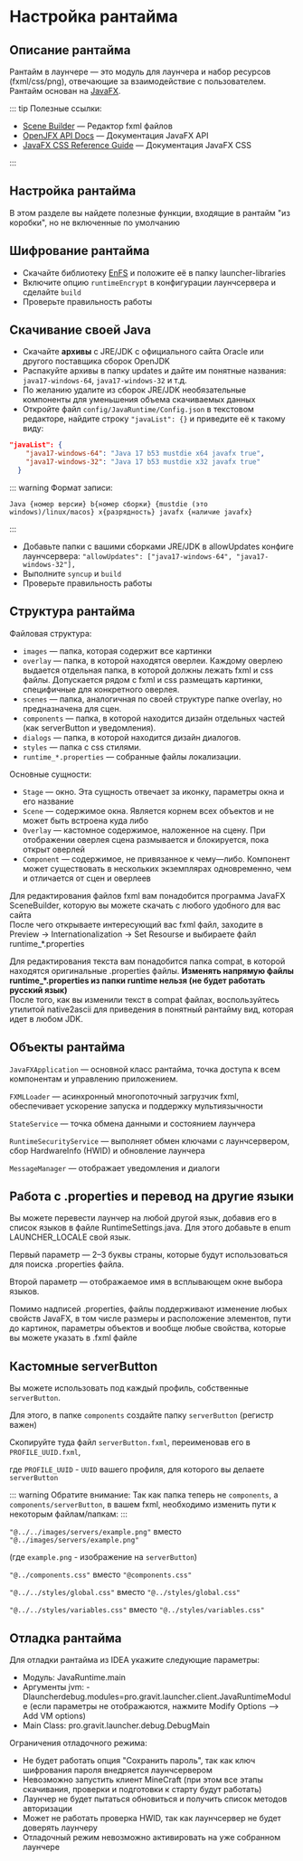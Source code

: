 # Настройка рантайма

## Описание рантайма

Рантайм в лаунчере — это модуль для лаунчера и набор ресурсов (fxml/css/png), отвечающие за взаимодействие с пользователем. Рантайм основан на  [JavaFX](https://openjfx.io/).

::: tip Полезные ссылки:

-   [Scene Builder](https://gluonhq.com/products/scene-builder/)  — Редактор fxml файлов
-   [OpenJFX API Docs](https://openjfx.io/javadoc/17/)  — Документация JavaFX API
-   [JavaFX CSS Reference Guide](https://openjfx.io/javadoc/17/javafx.graphics/javafx/scene/doc-files/cssref.html)  — Документация JavaFX CSS

:::

## Настройка рантайма

В этом разделе вы найдете полезные функции, входящие в рантайм "из коробки", но не включенные по умолчанию

## Шифрование рантайма

-   Скачайте библиотеку  [EnFS](https://mirror.gravit.pro/compat/EnFS-1.0.0.jar)  и положите её в папку launcher-libraries
-   Включите опцию ```runtimeEncrypt``` в конфигурации лаунчсервера и сделайте ```build```
-   Проверьте правильность работы

## Скачивание своей Java

-   Скачайте  **архивы**  с JRE/JDK с официального сайта Oracle или другого поставщика сборок OpenJDK
-   Распакуйте архивы в папку updates и дайте им понятные названия: ```java17-windows-64```, ```java17-windows-32``` и т.д.
-   По желанию удалите из сборок JRE/JDK необязательные компоненты для уменьшения объема скачиваемых данных
-   Откройте файл ```config/JavaRuntime/Config.json``` в текстовом редакторе, найдите строку ```"javaList": {}``` и приведите её к такому виду:

```json
"javaList": {
    "java17-windows-64": "Java 17 b53 mustdie x64 javafx true",
    "java17-windows-32": "Java 17 b53 mustdie x32 javafx true"
  }
```

::: warning Формат записи:
```
Java {номер версии} b{номер сборки} {mustdie (это windows)/linux/macos} x{разрядность} javafx {наличие javafx}
```
:::

-   Добавьте папки с вашими сборками JRE/JDK в allowUpdates конфиге лаунчсервера: ```"allowUpdates": ["java17-windows-64", "java17-windows-32"],```
-   Выполните ```syncup``` и ```build```
-   Проверьте правильность работы

## Структура рантайма

Файловая структура:

-   ```images``` — папка, которая содержит все картинки
-   ```overlay``` — папка, в которой находятся оверлеи. Каждому оверлею выдается отдельная папка, в которой должны лежать fxml и css файлы. Допускается рядом с fxml и css размещать картинки, специфичные для конкретного оверлея.
-   ```scenes``` — папка, аналогичная по своей структуре папке overlay, но предназначена для сцен.
-   ```components``` — папка, в которой находится дизайн отдельных частей (как serverButton и уведомления).
-   ```dialogs``` — папка, в которой находится дизайн диалогов.
-   ```styles``` — папка с css стилями.
-   ```runtime_*.properties``` — собранные файлы локализации.

Основные сущности:

-   ```Stage``` — окно. Эта сущность отвечает за иконку, параметры окна и его название
-   ```Scene``` — содержимое окна. Является корнем всех объектов и не может быть встроена куда либо
-   ```Overlay``` — кастомное содержимое, наложенное на сцену. При отображении оверлея сцена размывается и блокируется, пока открыт оверлей
-   ```Component``` — содержимое, не привязанное к чему—либо. Компонент может существовать в нескольких экземплярах одновременно, чем и отличается от сцен и оверлеев

Для редактирования файлов fxml вам понадобится программа JavaFX SceneBuilder, которую вы можете скачать с любого удобного для вас сайта  
После чего открываете интересующий вас fxml файл, заходите в Preview -> Internationalization -> Set Resourse и выбираете файл runtime_*.properties

Для редактирования текста вам понадобится папка compat, в которой находятся оригинальные .properties файлы.  **Изменять напрямую файлы runtime_*.properties из папки runtime нельзя (не будет работать русский язык)**  
После того, как вы изменили текст в compat файлах, воспользуйтесь утилитой native2ascii для приведения в понятный рантайму вид, которая идет в любом JDK.

## Объекты рантайма

```JavaFXApplication```  — основной класс рантайма, точка доступа к всем компонентам и управлению приложением.

```FXMLLoader```  — асинхронный многопоточный загрузчик fxml, обеспечивает ускорение запуска и поддержку мультиязычности

```StateService```  — точка обмена данными и состоянием лаунчера

```RuntimeSecurityService```  — выполняет обмен ключами с лаунчсервером, сбор HardwareInfo (HWID) и обновление лаунчера

```MessageManager```  — отображает уведомления и диалоги

## Работа с .properties и перевод на другие языки

Вы можете перевести лаунчер на любой другой язык, добавив его в список языков в файле RuntimeSettings.java. Для этого добавьте в enum LAUNCHER_LOCALE свой язык.

Первый параметр — 2–3 буквы страны, которые будут использоваться для поиска .properties файла.

Второй параметр — отображаемое имя в всплывающем окне выбора языков.

Помимо надписей .properties, файлы поддерживают изменение любых свойств JavaFX, в том числе размеры и расположение элементов, пути до картинок, параметры объектов и вообще любые свойства, которые вы можете указать в .fxml файле

## Кастомные serverButton
Вы можете использовать под каждый профиль, собственные ```serverButton```.

Для этого, в папке ```components``` создайте папку ```serverButton``` (регистр важен)

Cкопируйте туда файл ```serverButton.fxml```, переименовав его в ```PROFILE_UUID.fxml```,

где ```PROFILE_UUID``` - ```UUID``` вашего профиля, для которого вы делаете ```serverButton```

::: warning Обратите внимание:
Так как папка теперь не ```components```, а ```components/serverButton```, в вашем fxml, необходимо изменить пути
к некоторым файлам/папкам:
:::

```"@../../images/servers/example.png"``` вместо ```"@../images/servers/example.png"```

(где ```example.png``` - изображение на ```serverButton```)

```"@../components.css"``` вместо ```"@components.css"```

```"@../../styles/global.css"``` вместо ```"@../styles/global.css"```

```"@../../styles/variables.css"``` вместо ```"@../styles/variables.css"```

## Отладка рантайма

Для отладки рантайма из IDEA укажите следующие параметры:

-   Модуль: JavaRuntime.main
-   Аргументы jvm: -Dlauncherdebug.modules=pro.gravit.launcher.client.JavaRuntimeModule (если параметры не отображаются, нажмите Modify Options —> Add VM options)
-   Main Class: pro.gravit.launcher.debug.DebugMain

Ограничения отладочного режима:

-   Не будет работать опция "Сохранить пароль", так как ключ шифрования пароля внедряется лаунчсервером
-   Невозможно запустить клиент MineCraft (при этом все этапы скачивания, проверки и подготовки к старту будут работать)
-   Лаунчер не будет пытаться обновиться и получить список методов авторизации
-   Может не работать проверка HWID, так как лаунчсервер не будет доверять лаунчеру
-   Отладочный режим невозможно активировать на уже собранном лаунчере
